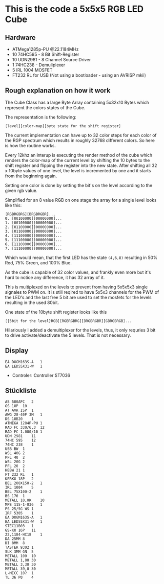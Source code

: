 # This is the code a 5x5x5 RGB LED Cube

## Hardware

- ATMega1285p-PU @22.1184MHz
- 10 74HC595 - 8 Bit Shift-Register
- 10 UDN2981 - 8 Channel Source Driver
- 1 74HC238 - Demuliplexer
- 5 IRL 1004 MOSFET
- FT232 RL for USB (Not using a bootloader - using an AVRISP mkii)

## Rough explanation on how it work

The Cube Class has a large Byte Array containing 5x32x10 Bytes which represent the colors states of the Cube. 

The representation is the following:

```
[level][color-map][byte state for the shift register] 
```

The current implementation can have up to 32 color steps for each color of the RGP spectrum which results in roughly 32768 different colors. So here is how the routine works.

Every 12khz an interup is executing the render method of the cube which renders the color-map of the current level by shifting the 10 bytes to the shift register and flipping the register into the new state. After shifting all 32 x 10byte values of one level, the level is incremented by one and it starts from the beginning again. 

Setting one color is done by setting the bit's on the level according to the given rgb value.

Simplified for an 8 value RGB on one stage the array for a single level looks like this:

```
[RGBRGBRG][BRGBRGBR]...
0. [00100000][00000000]...
1. [00100000][00000000]...
2. [01100000][00000000]...
3. [01100000][00000000]...
4. [11100000][00000000]...
5. [11100000][00000000]...
6. [11100000][00000000]...
7. [11100000][00000000]...
```

Which would mean, that the first LED has the state `(4,6,8)` resulting in 50% Red, 75% Green, and 100% Blue.

As the cube is capable of 32 color values, and frankly even more but it's hard to notice any difference, it has 32 array of it. 

This is multiplexed on the levels to prevent from having 5x5x5x3 single signales to PWM on. It is still reqired to have 5x5x3 channels for the PWM of the LED's and the last free 5 bit are used to set the mosfets for the levels resulting in the used 80bit.

One state of the 10byte shift register looks like this

```
[{5bit for the level}RGB][RGBRGBRG][BRGBRGBR][GBRGBRGB]...
```

Hilariously I added a demultiplexer for the levels, thus, it only requries 3 bit to drive activate/deactivate the 5 levels. That is not necessary. 

## Display

```
EA DOGM163S-A	1
EA LED55X31-W	1
```
- Controler: Controller ST7036


## Stückliste
```
AS 500APC	2
GS 18P	10
AT AVR ISP	1
AWG 28-40F 3M	1
DS 18B20	1
ATMEGA 1284P-PU	1
RAD FC 330/6,3	12
RAD FC 1.000/10	1
UDN 2981	11
74HC 595	12
74HC 238	1
USB BW	1
WSL 40G	2
PFL 40	2
WSL 20G	2
PFL 20	2
HEBW 21	1
FT 232 RL	1
KERKO 18P	2
BEL 200X150-2	1
IRL 1004	5
BEL 75X100-2	1
BS 170	1
METALL 10,0K	10
MPE 115-1-036	1
PS 25/5G WS	1
IRF 5305	1
EA DOGM163S-A	1
EA LED55X31-W	1
STEC11B03	1
GS-KO 16P	11
22,1184-HC18	1
DA 25MM	8
DI 8MM	8
TASTER 9302	1
SLK 3MM GN	5
METALL 100	10
METALL 1,00	30
METALL 3,30	30
METALL 39,0	30
L-MICC 10?	1
TL 36 P0	4
```